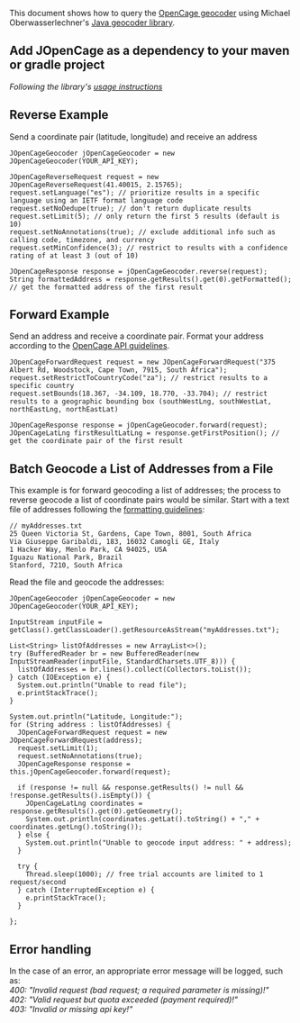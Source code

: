 This document shows how to query the
[OpenCage geocoder](https://opencagedata.com) using Michael Oberwasserlechner's [Java geocoder library](https://github.com/moberwasserlechner/jopencage).

## Add JOpenCage as a dependency to your maven or gradle project
_Following the library's [usage instructions](https://github.com/moberwasserlechner/jopencage#usage)_

## Reverse Example
Send a coordinate pair (latitude, longitude) and receive an address

```
JOpenCageGeocoder jOpenCageGeocoder = new JOpenCageGeocoder(YOUR_API_KEY);

JOpenCageReverseRequest request = new JOpenCageReverseRequest(41.40015, 2.15765);
request.setLanguage("es"); // prioritize results in a specific language using an IETF format language code
request.setNoDedupe(true); // don't return duplicate results
request.setLimit(5); // only return the first 5 results (default is 10)
request.setNoAnnotations(true); // exclude additional info such as calling code, timezone, and currency
request.setMinConfidence(3); // restrict to results with a confidence rating of at least 3 (out of 10)

JOpenCageResponse response = jOpenCageGeocoder.reverse(request);
String formattedAddress = response.getResults().get(0).getFormatted(); // get the formatted address of the first result
```

## Forward Example
Send an address and receive a coordinate pair. Format your address according to the [OpenCage API guidelines](https://github.com/OpenCageData/opencagedata-misc-docs/blob/master/query-formatting.md).

```
JOpenCageForwardRequest request = new JOpenCageForwardRequest("375 Albert Rd, Woodstock, Cape Town, 7915, South Africa");
request.setRestrictToCountryCode("za"); // restrict results to a specific country
request.setBounds(18.367, -34.109, 18.770, -33.704); // restrict results to a geographic bounding box (southWestLng, southWestLat, northEastLng, northEastLat)

JOpenCageResponse response = jOpenCageGeocoder.forward(request);
JOpenCageLatLng firstResultLatLng = response.getFirstPosition(); // get the coordinate pair of the first result
```


## Batch Geocode a List of Addresses from a File
This example is for forward geocoding a list of addresses; the process to reverse geocode a list of coordinate pairs would be similar. Start with a text file of addresses following the [formatting guidelines](https://github.com/OpenCageData/opencagedata-misc-docs/blob/master/query-formatting.md):
```
// myAddresses.txt
25 Queen Victoria St, Gardens, Cape Town, 8001, South Africa
Via Giuseppe Garibaldi, 183, 16032 Camogli GE, Italy
1 Hacker Way, Menlo Park, CA 94025, USA
Iguazu National Park, Brazil
Stanford, 7210, South Africa
```
Read the file and geocode the addresses:
```
JOpenCageGeocoder jOpenCageGeocoder = new JOpenCageGeocoder(YOUR_API_KEY);

InputStream inputFile = getClass().getClassLoader().getResourceAsStream("myAddresses.txt");

List<String> listOfAddresses = new ArrayList<>();
try (BufferedReader br = new BufferedReader(new InputStreamReader(inputFile, StandardCharsets.UTF_8))) {
  listOfAddresses = br.lines().collect(Collectors.toList());
} catch (IOException e) {
  System.out.println("Unable to read file");
  e.printStackTrace();
}

System.out.println("Latitude, Longitude:");
for (String address : listOfAddresses) {
  JOpenCageForwardRequest request = new JOpenCageForwardRequest(address);
  request.setLimit(1);
  request.setNoAnnotations(true);
  JOpenCageResponse response = this.jOpenCageGeocoder.forward(request);

  if (response != null && response.getResults() != null && !response.getResults().isEmpty()) {
    JOpenCageLatLng coordinates = response.getResults().get(0).getGeometry();
    System.out.println(coordinates.getLat().toString() + "," + coordinates.getLng().toString());
  } else {
    System.out.println("Unable to geocode input address: " + address);
  }

  try {
    Thread.sleep(1000); // free trial accounts are limited to 1 request/second
  } catch (InterruptedException e) {
    e.printStackTrace();
  }

};
```

## Error handling
In the case of an error, an appropriate error message will be logged, such as:  
_400: "Invalid request (bad request; a required parameter is missing)!"_  
_402: "Valid request but quota exceeded (payment required)!"_  
_403: "Invalid or missing api key!"_
